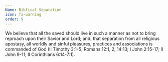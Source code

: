 ```yaml
---
Name: Biblical Separation
icon: fa-warning
order: 9
---
```



We believe that all the saved should live in such a manner as not to bring reproach upon their Savior and Lord; and, that separation from all religious apostasy, all worldly and sinful pleasures, practices and associations is commanded of God (II Timothy 3:1-5; Romans 12:1, 2, 14:13; I John 2:15-17; II John 9-11; II Corinthians 6:14-7:1).